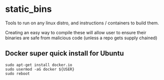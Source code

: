 # static_bins

Tools to run on any linux distro, and instructions / containers to build them.

Creating an easy way to compile these will allow user to ensure their binaries
are safe from malicious code (unless a repo gets supply chained)

## Docker super quick install for Ubuntu

```
sudo apt-get install docker.io
sudo usermod -aG docker ${USER}
sudo reboot
```


